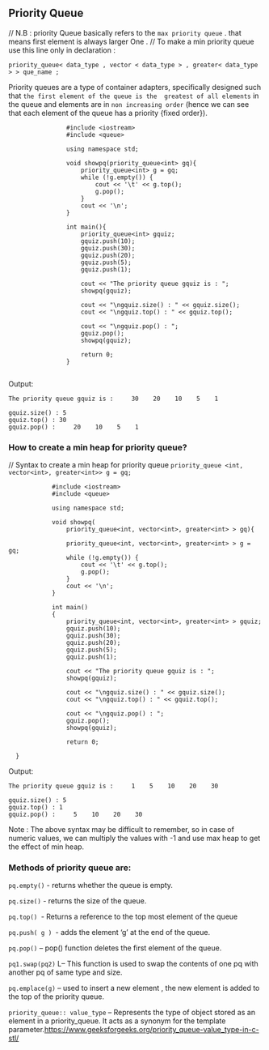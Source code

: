 Priority Queue 
------------------------------------------------------
// N.B :  priority Queue basically refers to the `max priority queue` . that means first element is always larger One .
// To make a min priority queue use this line only in declaration :
 
 ``` 
 priority_queue< data_type , vector < data_type > , greater< data_type > > que_name ;
 ```

Priority queues are a type of container adapters, specifically designed such that `the first element of the queue is the 
greatest of all elements` in the queue and elements are in `non increasing order` (hence we can see that each element of the 
queue has a priority {fixed order}).
```
                #include <iostream>
                #include <queue>

                using namespace std;

                void showpq(priority_queue<int> gq){
                    priority_queue<int> g = gq;
                    while (!g.empty()) {
                        cout << '\t' << g.top();
                        g.pop();
                    }
                    cout << '\n';
                }

                int main(){
                    priority_queue<int> gquiz;
                    gquiz.push(10);
                    gquiz.push(30);
                    gquiz.push(20);
                    gquiz.push(5);
                    gquiz.push(1);

                    cout << "The priority queue gquiz is : ";
                    showpq(gquiz);

                    cout << "\ngquiz.size() : " << gquiz.size();
                    cout << "\ngquiz.top() : " << gquiz.top();

                    cout << "\ngquiz.pop() : ";
                    gquiz.pop();
                    showpq(gquiz);

                    return 0;
                }
                
```

Output: 
```
The priority queue gquiz is :     30    20    10    5    1

gquiz.size() : 5
gquiz.top() : 30
gquiz.pop() :     20    10    5    1
```

### How to create a min heap for priority queue? 

                                
// Syntax to create a min heap for priority queue 
           `priority_queue <int, vector<int>, greater<int>> g = gq;  `
           

                #include <iostream>
                #include <queue>

                using namespace std;

                void showpq(
                    priority_queue<int, vector<int>, greater<int> > gq){
                    
                    priority_queue<int, vector<int>, greater<int> > g = gq;
                    while (!g.empty()) {
                        cout << '\t' << g.top();
                        g.pop();
                    }
                    cout << '\n';
                }

                int main()
                {
                    priority_queue<int, vector<int>, greater<int> > gquiz;
                    gquiz.push(10);
                    gquiz.push(30);
                    gquiz.push(20);
                    gquiz.push(5);
                    gquiz.push(1);

                    cout << "The priority queue gquiz is : ";
                    showpq(gquiz);

                    cout << "\ngquiz.size() : " << gquiz.size();
                    cout << "\ngquiz.top() : " << gquiz.top();

                    cout << "\ngquiz.pop() : ";
                    gquiz.pop();
                    showpq(gquiz);

                    return 0;

      }
      
Output: 

```
The priority queue gquiz is :     1    5    10    20    30

gquiz.size() : 5
gquiz.top() : 1
gquiz.pop() :     5    10    20    30

```

Note : The above syntax may be difficult to remember, so in case of numeric values, we can multiply the values with -1 and use max heap to get the effect of min heap.

### Methods of priority queue are: 

      
`pq.empty()`  - returns whether the queue is empty.

`pq.size()` - returns the size of the queue.

`pq.top() `- Returns a reference to the top most element of the queue

`pq.push( g ) `- adds the element ‘g’ at the end of the queue.

`pq.pop()` – pop() function deletes the first element of the queue.

`pq1.swap(pq2)` L– This function is used to swap the contents of one pq with another pq of same type and size.

`pq.emplace(g)` – used to insert a new element , the new element is added to the top of the priority queue.


`priority_queue:: value_type` – Represents the type of object stored as an element in a priority_queue. It acts as a synonym for the template parameter.https://www.geeksforgeeks.org/priority_queue-value_type-in-c-stl/




